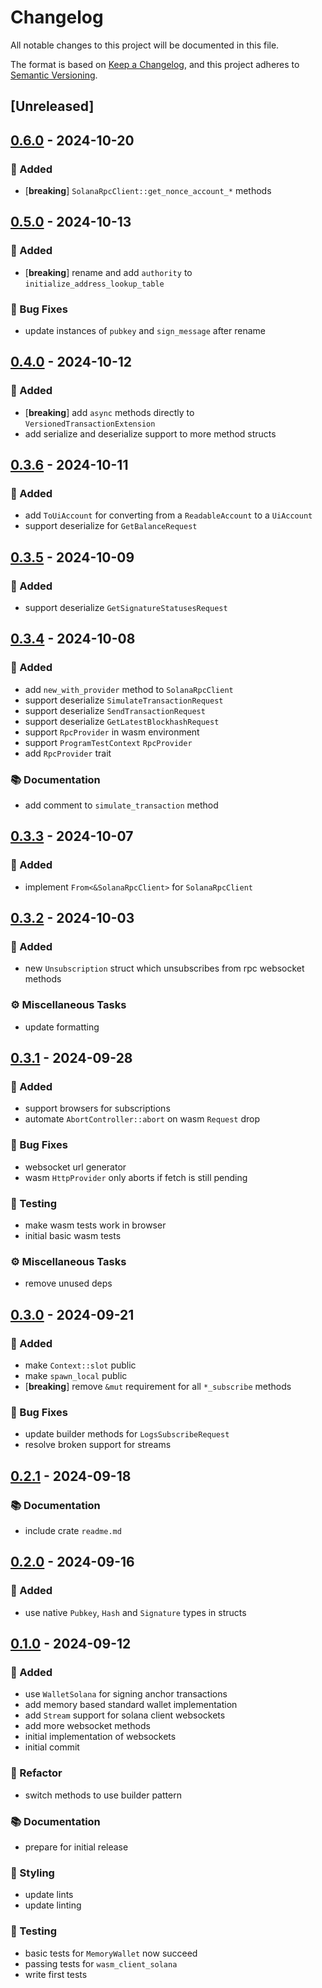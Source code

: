 # Changelog

All notable changes to this project will be documented in this file.

The format is based on [Keep a Changelog](https://keepachangelog.com/en/1.0.0/),
and this project adheres to [Semantic Versioning](https://semver.org/spec/v2.0.0.html).

## [Unreleased]

## [0.6.0](https://github.com/ifiokjr/wasm_solana/compare/wasm_client_solana@v0.5.0...wasm_client_solana@v0.6.0) - 2024-10-20

### <!-- 0 -->🎉 Added

- [**breaking**] `SolanaRpcClient::get_nonce_account_*` methods

## [0.5.0](https://github.com/ifiokjr/wasm_solana/compare/wasm_client_solana@v0.4.0...wasm_client_solana@v0.5.0) - 2024-10-13

### <!-- 0 -->🎉 Added

- [**breaking**] rename and add `authority` to `initialize_address_lookup_table`

### <!-- 1 -->🐛 Bug Fixes

- update instances of `pubkey` and `sign_message` after rename

## [0.4.0](https://github.com/ifiokjr/wasm_solana/compare/wasm_client_solana@v0.3.6...wasm_client_solana@v0.4.0) - 2024-10-12

### <!-- 0 -->🎉 Added

- [**breaking**] add `async` methods directly to `VersionedTransactionExtension`
- add serialize and deserialize support to more method structs

## [0.3.6](https://github.com/ifiokjr/wasm_solana/compare/wasm_client_solana@v0.3.5...wasm_client_solana@v0.3.6) - 2024-10-11

### <!-- 0 -->🎉 Added

- add `ToUiAccount` for converting from a `ReadableAccount` to a `UiAccount`
- support deserialize for `GetBalanceRequest`

## [0.3.5](https://github.com/ifiokjr/wasm_solana/compare/wasm_client_solana@v0.3.4...wasm_client_solana@v0.3.5) - 2024-10-09

### <!-- 0 -->🎉 Added

- support deserialize `GetSignatureStatusesRequest`

## [0.3.4](https://github.com/ifiokjr/wasm_solana/compare/wasm_client_solana@v0.3.3...wasm_client_solana@v0.3.4) - 2024-10-08

### <!-- 0 -->🎉 Added

- add `new_with_provider` method to `SolanaRpcClient`
- support deserialize `SimulateTransactionRequest`
- support deserialize `SendTransactionRequest`
- support deserialize `GetLatestBlockhashRequest`
- support `RpcProvider` in wasm environment
- support `ProgramTestContext` `RpcProvider`
- add `RpcProvider` trait

### <!-- 3 -->📚 Documentation

- add comment to `simulate_transaction` method

## [0.3.3](https://github.com/ifiokjr/wasm_solana/compare/wasm_client_solana@v0.3.2...wasm_client_solana@v0.3.3) - 2024-10-07

### <!-- 0 -->🎉 Added

- implement `From<&SolanaRpcClient>` for `SolanaRpcClient`

## [0.3.2](https://github.com/ifiokjr/wasm_solana/compare/wasm_client_solana@v0.3.1...wasm_client_solana@v0.3.2) - 2024-10-03

### <!-- 0 -->🎉 Added

- new `Unsubscription` struct which unsubscribes from rpc websocket methods

### <!-- 7 -->⚙️ Miscellaneous Tasks

- update formatting

## [0.3.1](https://github.com/ifiokjr/wasm_solana/compare/wasm_client_solana@v0.3.0...wasm_client_solana@v0.3.1) - 2024-09-28

### <!-- 0 -->🎉 Added

- support browsers for subscriptions
- automate `AbortController::abort` on wasm `Request` drop

### <!-- 1 -->🐛 Bug Fixes

- websocket url generator
- wasm `HttpProvider` only aborts if fetch is still pending

### <!-- 6 -->🧪 Testing

- make wasm tests work in browser
- initial basic wasm tests

### <!-- 7 -->⚙️ Miscellaneous Tasks

- remove unused deps

## [0.3.0](https://github.com/ifiokjr/wasm_solana/compare/wasm_client_solana@v0.2.1...wasm_client_solana@v0.3.0) - 2024-09-21

### <!-- 0 -->🎉 Added

- make `Context::slot` public
- make `spawn_local` public
- [**breaking**] remove `&mut` requirement for all `*_subscribe` methods

### <!-- 1 -->🐛 Bug Fixes

- update builder methods for `LogsSubscribeRequest`
- resolve broken support for streams

## [0.2.1](https://github.com/ifiokjr/wasm_solana/compare/wasm_client_solana@v0.2.0...wasm_client_solana@v0.2.1) - 2024-09-18

### <!-- 3 -->📚 Documentation

- include crate `readme.md`

## [0.2.0](https://github.com/ifiokjr/wasm_solana/compare/wasm_client_solana@v0.1.0...wasm_client_solana@v0.2.0) - 2024-09-16

### <!-- 0 -->🎉 Added

- use native `Pubkey`, `Hash` and `Signature` types in structs

## [0.1.0](https://github.com/ifiokjr/wasm_solana/releases/tag/wasm_client_solana@v0.1.0) - 2024-09-12

### <!-- 0 -->🎉 Added

- use `WalletSolana` for signing anchor transactions
- add memory based standard wallet implementation
- add `Stream` support for solana client websockets
- add more websocket methods
- initial implementation of websockets
- initial commit

### <!-- 2 -->🚜 Refactor

- switch methods to use builder pattern

### <!-- 3 -->📚 Documentation

- prepare for initial release

### <!-- 5 -->🎨 Styling

- update lints
- update linting

### <!-- 6 -->🧪 Testing

- basic tests for `MemoryWallet` now succeed
- passing tests for `wasm_client_solana`
- write first tests
